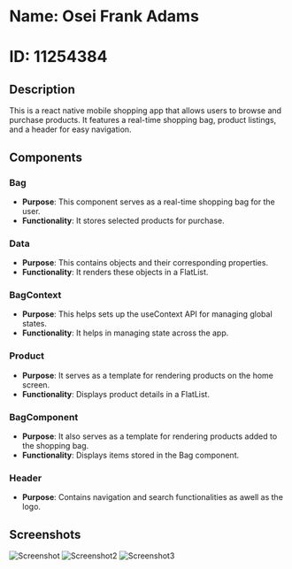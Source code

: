 # Name: Osei Frank Adams
# ID: 11254384

## Description

This is a react native mobile shopping app that allows users to browse and purchase products. It features a real-time shopping bag, product listings, and a header for easy navigation.

## Components

### Bag
- **Purpose**: This component serves as a real-time shopping bag for the user.
- **Functionality**: It stores selected products for purchase.

###  Data
- **Purpose**: This contains objects and their corresponding properties.
- **Functionality**: It renders these objects in a FlatList.

###  BagContext
- **Purpose**: This helps sets up the useContext API for managing global states.
- **Functionality**: It helps in managing state across the app.

###  Product
- **Purpose**: It serves as a template for rendering products on the home screen.
- **Functionality**: Displays product details in a FlatList.

###  BagComponent
- **Purpose**: It also serves as a template for rendering products added to the shopping bag.
- **Functionality**: Displays items stored in the Bag component.

###  Header
- **Purpose**: Contains navigation and search functionalities as awell as the logo.

## Screenshots
![Screenshot](https://github.com/Healer2003/rn-assignment6-11254384/assets/151882972/a39c0fb0-910b-4682-b038-c31deea2ca07)
![Screenshot2](https://github.com/Healer2003/rn-assignment6-11254384/assets/151882972/d2d40ef5-7fd5-4041-a546-8ae268f91793)
![Screenshot3](https://github.com/Healer2003/rn-assignment6-11254384/assets/151882972/8f81ea53-d943-46e2-84d4-b6da8b1be047)






